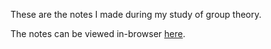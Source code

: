 These are the notes I made during my study of group theory.

The notes can be viewed in-browser [here](https://amitrajaraman.github.io/Group-Theory/Group_Theory.pdf).
